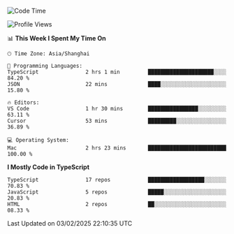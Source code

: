 <!--START_SECTION:waka-->
![Code Time](http://img.shields.io/badge/Code%20Time-7%2C266%20hrs%2019%20mins-blue)

![Profile Views](http://img.shields.io/badge/Profile%20Views-1-blue)

📊 **This Week I Spent My Time On** 

```text
🕑︎ Time Zone: Asia/Shanghai

💬 Programming Languages: 
TypeScript               2 hrs 1 min         █████████████████████░░░░   84.20 % 
JSON                     22 mins             ████░░░░░░░░░░░░░░░░░░░░░   15.80 % 

🔥 Editors: 
VS Code                  1 hr 30 mins        ████████████████░░░░░░░░░   63.11 % 
Cursor                   53 mins             █████████░░░░░░░░░░░░░░░░   36.89 % 

💻 Operating System: 
Mac                      2 hrs 23 mins       █████████████████████████   100.00 % 
```

**I Mostly Code in TypeScript** 

```text
TypeScript               17 repos            ██████████████████░░░░░░░   70.83 % 
JavaScript               5 repos             █████░░░░░░░░░░░░░░░░░░░░   20.83 % 
HTML                     2 repos             ██░░░░░░░░░░░░░░░░░░░░░░░   08.33 % 
```




 Last Updated on 03/02/2025 22:10:35 UTC
<!--END_SECTION:waka-->
